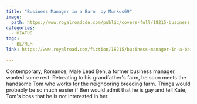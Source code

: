 ```yaml
---
title: "Business Manager in a Barn  by Munkus69"
image:
  path: https://www.royalroadcdn.com/public/covers-full/18215-business-manager-in-a-barn.jpg
categories:
  - HIATUS
tags:
  - BL/MLM
link: https://www.royalroad.com/fiction/18215/business-manager-in-a-barn

---
```

Contemporary, Romance, Male Lead Ben, a former business manager, wanted some rest. Retreating to his grandfather's farm, he soon meets the handsome Tom who works for the neighboring breeding farm. Things would probably be so much easier if Ben would admit that he is gay and tell Kate, Tom's boss that he is not interested in her.

